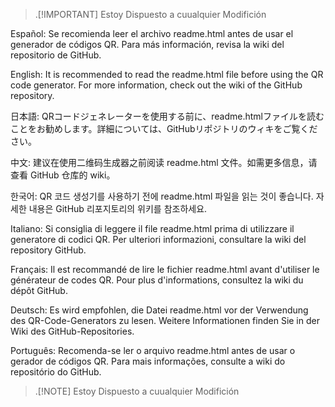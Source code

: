 > .[!IMPORTANT]
> Estoy Dispuesto a cuualquier Modifición

Español: Se recomienda leer el archivo readme.html antes de usar el generador de códigos QR. Para más información, revisa la wiki del repositorio de GitHub.

English: It is recommended to read the readme.html file before using the QR code generator. For more information, check out the wiki of the GitHub repository.

日本語: QRコードジェネレーターを使用する前に、readme.htmlファイルを読むことをお勧めします。詳細については、GitHubリポジトリのウィキをご覧ください。

中文: 建议在使用二维码生成器之前阅读 readme.html 文件。如需更多信息，请查看 GitHub 仓库的 wiki。

한국어: QR 코드 생성기를 사용하기 전에 readme.html 파일을 읽는 것이 좋습니다. 자세한 내용은 GitHub 리포지토리의 위키를 참조하세요.

Italiano: Si consiglia di leggere il file readme.html prima di utilizzare il generatore di codici QR. Per ulteriori informazioni, consultare la wiki del repository GitHub.

Français: Il est recommandé de lire le fichier readme.html avant d'utiliser le générateur de codes QR. Pour plus d'informations, consultez la wiki du dépôt GitHub.

Deutsch: Es wird empfohlen, die Datei readme.html vor der Verwendung des QR-Code-Generators zu lesen. Weitere Informationen finden Sie in der Wiki des GitHub-Repositories.

Português: Recomenda-se ler o arquivo readme.html antes de usar o gerador de códigos QR. Para mais informações, consulte a wiki do repositório do GitHub.

> .[!NOTE]
> Estoy Dispuesto a cuualquier Modifición
